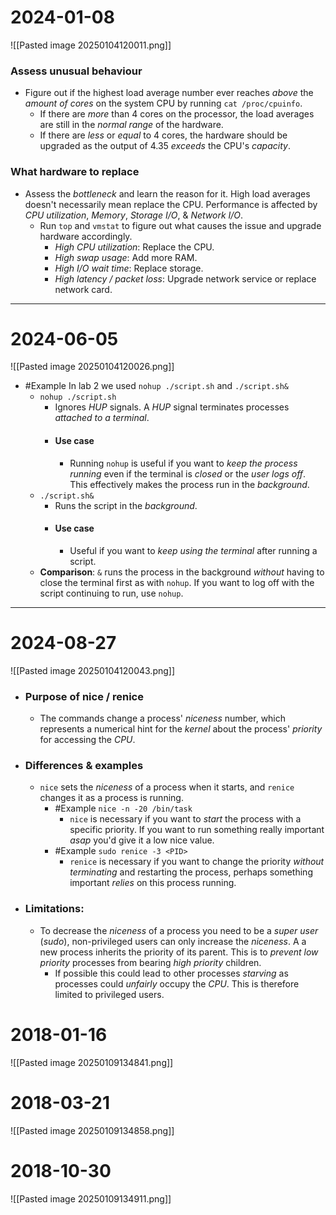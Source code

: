 # 2024-01-08
![[Pasted image 20250104120011.png]]
### Assess unusual behaviour
* Figure out if the highest load average number ever reaches *above* the *amount of cores* on the system CPU by running ``cat /proc/cpuinfo``. 
	* If there are *more* than 4 cores on the processor, the load averages are still in the *normal range* of the hardware.
	* If there are *less* or *equal* to 4 cores, the hardware should be upgraded as the output of 4.35 *exceeds* the CPU's *capacity*.
### What hardware to replace
* Assess the *bottleneck* and learn the reason for it. High load averages doesn't necessarily mean replace the CPU. Performance is affected by *CPU utilization*, *Memory*, *Storage I/O*, & *Network I/O*.
	* Run ``top`` and ``vmstat`` to figure out what causes the issue and upgrade hardware accordingly.
		* *High CPU utilization*: Replace the CPU.
		* *High swap usage*: Add more RAM. 
		* *High I/O wait time*: Replace storage.
		* *High latency / packet loss*: Upgrade network service or replace network card.

---
# 2024-06-05
![[Pasted image 20250104120026.png]]

* #Example In lab 2 we used ``nohup ./script.sh`` and ``./script.sh&`` 
	* ``nohup ./script.sh``
		* Ignores *HUP* signals. A *HUP* signal terminates processes *attached to a terminal*.
		* #### Use case
			* Running ``nohup`` is useful if you want to *keep the process running* even if the terminal is *closed* or the *user logs off*. This effectively makes the process run in the *background*.
	* ``./script.sh&``
		*  Runs the script in the *background*.
		* #### Use case
			* Useful if you want to *keep using the terminal* after running a script.
	* **Comparison**: ``&`` runs the process in the background *without* having to close the terminal first as with ``nohup``. If you want to log off with the script continuing to run, use ``nohup``. 

---
# 2024-08-27
![[Pasted image 20250104120043.png]]
* ### Purpose of nice / renice
	* The commands change a process' *niceness* number, which represents a numerical hint for the *kernel* about the process' *priority* for accessing the *CPU*.  
* ### Differences & examples
	* ``nice`` sets the *niceness* of a process when it starts, and ``renice`` changes it as a process is running.
		* #Example ``nice -n -20 /bin/task`` 
			* ``nice`` is necessary if you want to *start* the process with a specific priority. If you want to run something really important *asap* you'd give it a low nice value.
		* #Example ``sudo renice -3 <PID>``
			* ``renice`` is necessary if you want to change the priority *without* *terminating* and restarting the process, perhaps something important *relies* on this process running. 
* ### Limitations: 
	* To decrease the *niceness* of a process you need to be a *super user* (*sudo*), non-privileged users can only increase the *niceness*. A a new process inherits the priority of its parent. This is to *prevent* *low priority* processes from bearing *high priority* children. 
		* If possible this could lead to other processes *starving* as processes could *unfairly* occupy the *CPU*. This is therefore limited to privileged users.


# 2018-01-16
![[Pasted image 20250109134841.png]]

# 2018-03-21
![[Pasted image 20250109134858.png]]

# 2018-10-30
![[Pasted image 20250109134911.png]]
